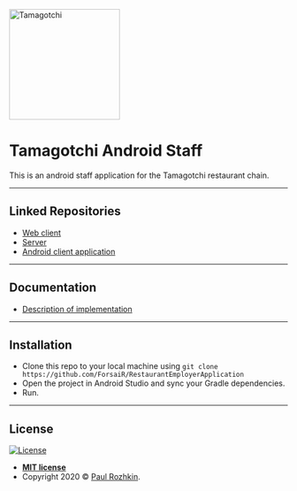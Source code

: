 <a href="#">
    <img src="https://raw.githubusercontent.com/paulrozhkin/RestaurantClientApplication/master/app/src/main/res/drawable/logo.png" title="Tamagotchi" alt="Tamagotchi" width="200">
</a>

# Tamagotchi Android Staff

This is an android staff application for the Tamagotchi restaurant chain.

---

## Linked Repositories
- [Web client](https://github.com/paulrozhkin/tamagotchi-web-client)
- [Server](https://github.com/paulrozhkin/tamagotchi-server)
- [Android client application](https://github.com/paulrozhkin/tamagotch-android-client)

---
## Documentation
- [Description of implementation](https://docs.google.com/document/d/1YaUmJri0hZnySfphyQV4OzL_xPMDmS-Xn8FG9FQAEHg/edit?usp=sharing)

---

## Installation
- Clone this repo to your local machine using `git clone
  https://github.com/ForsaiR/RestaurantEmployerApplication`
- Open the project in Android Studio and sync your Gradle dependencies.
- Run.

---

## License

[![License](http://img.shields.io/:license-mit-blue.svg?style=flat-square)](http://badges.mit-license.org)

- **[MIT license](http://opensource.org/licenses/mit-license.php)**
- Copyright 2020 © <a href="https://github.com/paulrozhkin" target="_blank">Paul Rozhkin</a>.

